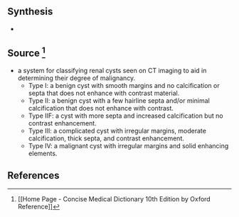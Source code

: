 ## Synthesis
- 
## Source [^1]
- a system for classifying renal cysts seen on CT imaging to aid in determining their degree of malignancy.
	- Type I: a benign cyst with smooth margins and no calcification or septa that does not enhance with contrast material.
	- Type II: a benign cyst with a few hairline septa and/or minimal calcification that does not enhance with contrast.
	- Type IIF: a cyst with more septa and increased calcification but no contrast enhancement.
	- Type III: a complicated cyst with irregular margins, moderate calcification, thick septa, and contrast enhancement.
	- Type IV: a malignant cyst with irregular margins and solid enhancing elements.
## References

[^1]: [[Home Page - Concise Medical Dictionary 10th Edition by Oxford Reference]]